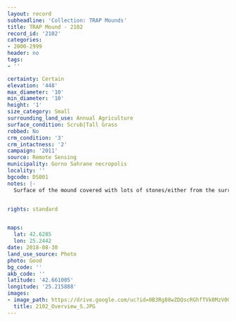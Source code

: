 ```yaml
---
layout: record
subheadline: 'Collection: TRAP Mounds'
title: TRAP Mound - 2102
record_id: '2102'
categories:
- 2000-2999
header: no
tags:
- ''

certainty: Certain
elevation: '448'
max_diameter: '10'
min_diameter: '10'
height: '1'
size_category: Small
surrounding_land_use: Annual Agriculture
surface_condition: Scrub|Tall Grass
robbed: No
crm_condition: '3'
crm_intactness: '2'
campaign: '2011'
source: Remote Sensing
municipality: Gorno Sahrane necropolis
locality: ''
bgcode: DS001
notes: |-
  Surface of the mound covered with lots of stones/either from the surrounding pasture or from the mound.


rights: standard


maps:
  lat: 42.6285
  lon: 25.2442
date: 2018-08-30
land_use_source: Photo
photo: Good
bg_code: ''
akb_code: ''
latitude: '42.661005'
longitude: '25.215888'
images:
- image_path: https://drive.google.com/uc?id=0B3Rg88wZDQscRGhfTVk0MzV0Qkk
  title: 2102_Overview_S.JPG
---
```

